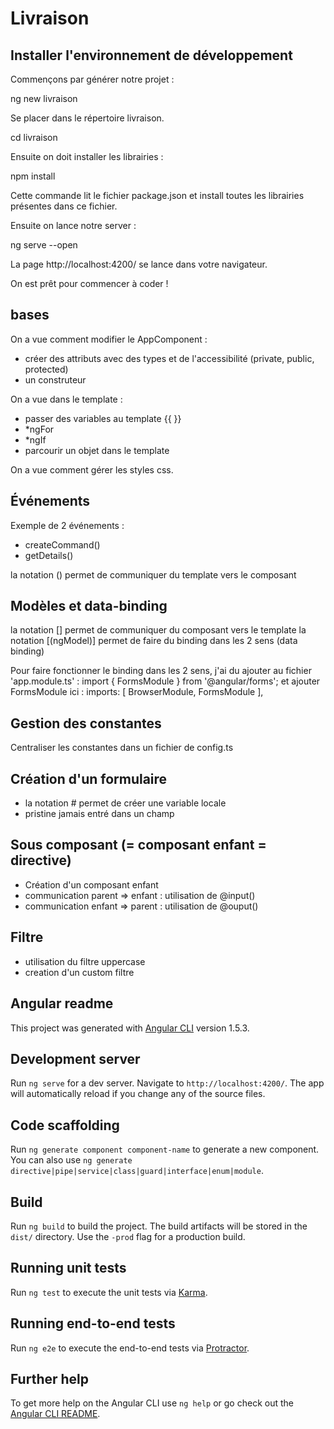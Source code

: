 # Livraison

## Installer l'environnement de développement

Commençons par générer notre projet :

ng new livraison

Se placer dans le répertoire livraison.

cd livraison

Ensuite on doit installer les librairies :

npm install 

Cette commande lit le fichier package.json et install toutes les librairies présentes dans ce fichier.

Ensuite on lance notre server :

ng serve --open

La page http://localhost:4200/ se lance dans votre navigateur.

On est prêt pour commencer à coder !

## bases 

On a vue comment modifier le AppComponent :
- créer des attributs avec des types et de l'accessibilité (private, public, protected)
- un construteur

On a vue dans le template :
- passer des variables au template {{ }}
- *ngFor
- *ngIf
- parcourir un objet dans le template

On a vue comment gérer les styles css.

## Événements

Exemple de 2 événements :
- createCommand()
- getDetails()

la notation () permet de communiquer du template vers le composant

## Modèles et data-binding

la notation [] permet de communiquer du composant vers le template
la notation [(ngModel)] permet de faire du binding dans les 2 sens (data binding)

Pour faire fonctionner le binding dans les 2 sens,
j'ai du ajouter au fichier 'app.module.ts' :
import { FormsModule } from '@angular/forms';
et ajouter FormsModule ici :
 imports: [
    BrowserModule, FormsModule
  ],

## Gestion des constantes

Centraliser les constantes dans un fichier de config.ts

## Création d'un formulaire

- la notation # permet de créer une variable locale
- pristine jamais entré dans un champ

## Sous composant (= composant enfant = directive)

- Création d'un composant enfant
- communication parent => enfant : utilisation de @input()
- communication enfant => parent : utilisation de @ouput()

## Filtre

- utilisation du filtre uppercase
- creation d'un custom filtre

## Angular readme

This project was generated with [Angular CLI](https://github.com/angular/angular-cli) version 1.5.3.

## Development server

Run `ng serve` for a dev server. Navigate to `http://localhost:4200/`. The app will automatically reload if you change any of the source files.

## Code scaffolding

Run `ng generate component component-name` to generate a new component. You can also use `ng generate directive|pipe|service|class|guard|interface|enum|module`.

## Build

Run `ng build` to build the project. The build artifacts will be stored in the `dist/` directory. Use the `-prod` flag for a production build.

## Running unit tests

Run `ng test` to execute the unit tests via [Karma](https://karma-runner.github.io).

## Running end-to-end tests

Run `ng e2e` to execute the end-to-end tests via [Protractor](http://www.protractortest.org/).

## Further help

To get more help on the Angular CLI use `ng help` or go check out the [Angular CLI README](https://github.com/angular/angular-cli/blob/master/README.md).
